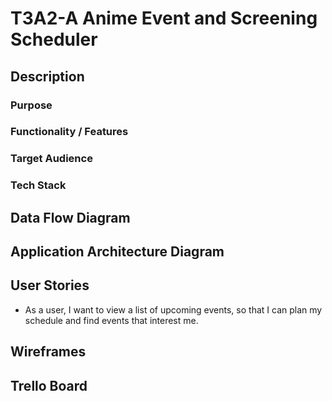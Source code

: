 # T3A2-A Anime Event and Screening Scheduler

## Description

### Purpose

### Functionality / Features

### Target Audience

### Tech Stack

## Data Flow Diagram

## Application Architecture Diagram

## User Stories

- As a user, I want to view a list of upcoming events, so that I can plan my schedule and find events that interest me.

## Wireframes

## Trello Board
